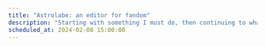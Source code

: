```yaml
---
title: "Astrolabe: an editor for fandom"
description: "Starting with something I must do, then continuing to what I want to do: learn HTMX, finally try Turso, then make a supporters area"
scheduled_at: 2024-02-08 15:00:00
---
```


